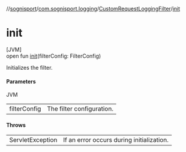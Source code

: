 //[sognisport](../../../index.md)/[com.sognisport.logging](../index.md)/[CustomRequestLoggingFilter](index.md)/[init](init.md)

# init

[JVM]\
open fun [init](init.md)(filterConfig: FilterConfig)

Initializes the filter.

#### Parameters

JVM

| | |
|---|---|
| filterConfig | The filter configuration. |

#### Throws

| | |
|---|---|
| ServletException | If an error occurs during initialization. |
